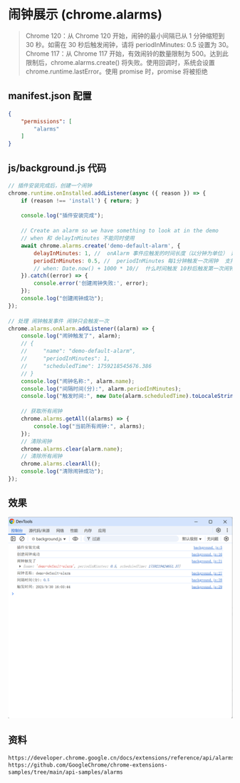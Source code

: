 # 闹钟展示 (chrome.alarms)

> Chrome 120：从 Chrome 120 开始，闹钟的最小间隔已从 1 分钟缩短到 30 秒。如需在 30 秒后触发闹钟，请将 periodInMinutes: 0.5 设置为 30。
> Chrome 117：从 Chrome 117 开始，有效闹铃的数量限制为 500。达到此限制后，chrome.alarms.create() 将失败。使用回调时，系统会设置 chrome.runtime.lastError。使用 promise 时，promise 将被拒绝

## manifest.json 配置
```json
{
    "permissions": [
        "alarms"
    ]
}
```

## js/background.js 代码
```js
// 插件安装完成后，创建一个闹钟
chrome.runtime.onInstalled.addListener(async ({ reason }) => {
    if (reason !== 'install') { return; }

    console.log("插件安装完成");

    // Create an alarm so we have something to look at in the demo
    // when 和 delayInMinutes 不能同时使用
    await chrome.alarms.create('demo-default-alarm', {
        delayInMinutes: 1, //  onAlarm 事件应触发的时间长度（以分钟为单位） 延迟1分钟后触发第一次闹钟
        periodInMinutes: 0.5, //  periodInMinutes 每1分钟触发一次闹钟  支持 30 秒
        // when: Date.now() + 1000 * 10//  什么时间触发 10秒后触发第一次闹钟
    }).catch((error) => {
        console.error('创建闹钟失败:', error);
    });
    console.log("创建闹钟成功");
});

// 处理 闹钟触发事件 闹钟只会触发一次
chrome.alarms.onAlarm.addListener((alarm) => {
    console.log("闹钟触发了", alarm);
    // {
    //     "name": "demo-default-alarm",
    //     "periodInMinutes": 1,
    //     "scheduledTime": 1759218545676.386
    // }
    console.log("闹钟名称:", alarm.name);
    console.log("间隔时间(分):", alarm.periodInMinutes);
    console.log("触发时间:", new Date(alarm.scheduledTime).toLocaleString());

    // 获取所有闹钟
    chrome.alarms.getAll((alarms) => {
        console.log("当前所有闹钟:", alarms);
    });
    // 清除闹钟 
    chrome.alarms.clear(alarm.name);
    // 清除所有闹钟
    chrome.alarms.clearAll(); 
    console.log("清除闹钟成功");
});
```

## 效果
![闹钟效果](docs/debug.png)

## 资料
```
https://developer.chrome.google.cn/docs/extensions/reference/api/alarms
https://github.com/GoogleChrome/chrome-extensions-samples/tree/main/api-samples/alarms
```